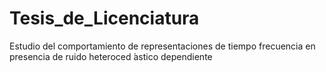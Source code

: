 # Tesis_de_Licenciatura
Estudio del comportamiento de representaciones de tiempo frecuencia en presencia de ruido heteroced ́astico dependiente
